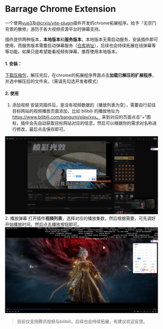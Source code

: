 # Barrage Chrome Extension

一个使用[vue3](https://cn.vuejs.org/)及[@crxjs/vite-plugin](https://github.com/crxjs/chrome-extension-tools)插件开发的chrome拓展程序。给予『无宗门背景的散修』游历于各大视频资源平台时弹幕支持。

插件提供两种版本，**本地版本**和**服务版本**，本地版本无需启动服务，安装插件即可使用，而服务版本需要启动弹幕服务（[仓库地址](https://github.com/moyu-king/barrage-service)），后续也会持续拓展在线弹幕等等功能。如果只是希望能看视频有弹幕，推荐使用本地版本。

#### 1. 安装：
[下载压缩包](https://github.com/moyu-king/barrage-chrome-extension/releases)，解压完后，在chrome的拓展程序界面点击**加载已解压的扩展程序**，并选中解压后的文件夹。（需请先勾选开发者模式）

#### 2. 使用
1. 添加视频
安装完插件后，是没有视频数据的（播放列表为空），需要自行前往目标网站的视频播放页面添加，比如 bilibili 的播放地址为 https://www.bilibili.com/bangumi/play/xxx。 来到对应的页面点击“+”图标，插件会先自动获取目标网站对应的信息，然后可以根据你的需求对名称进行修改，最后点击保存即可。

![添加视频](/images/add.png)
2. 播放弹幕
打开插件**视频列表**，选择对应的播放集数，然后根据需要，可先调好开始播放时间，然后点击播放按钮即可。
![播放弹幕](/images/barrage.png)

> 目前仅支持腾讯视频与bilibili，后续也会持续拓展，有建议欢迎反馈。
